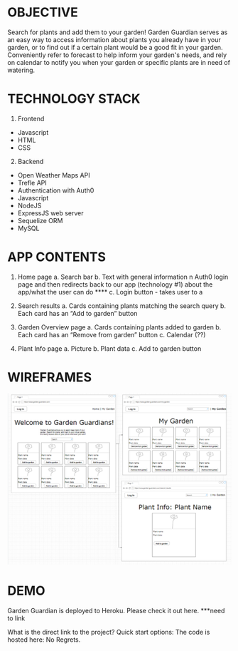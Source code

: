 # OBJECTIVE
Search for plants and add them to your garden! Garden Guardian serves as an easy way to access information about plants you already have in your garden, or to find out if a certain plant would be a good fit in your garden. Conveniently refer to forecast to help inform your garden's needs, and rely on calendar to notify you when your garden or specific plants are in need of watering.

# TECHNOLOGY STACK

1. Frontend
- Javascript
- HTML
- CSS

2. Backend
- Open Weather Maps API
- Trefle API
- Authentication with Auth0
- Javascript
- NodeJS
- ExpressJS web server
- Sequelize ORM
- MySQL




# APP CONTENTS

1. Home page
    a. Search bar
    b. Text with general information n Auth0 login page and then redirects back to our app (technology #1)
about the app/what the user can do ****
    c. Login button - takes user to a

2. Search results
    a. Cards containing plants matching the search query
    b. Each card has an “Add to garden” button

3. Garden Overview page
    a. Cards containing plants added to garden
    b. Each card has an “Remove from garden” button
    c. Calendar (??)

4. Plant Info page
    a. Picture
    b. Plant data
    c. Add to garden button


# WIREFRAMES
![Image of Wireframes](.\img\Wireframes-complete-navigation.png)
<!-- ![Image of Yaktocat](https://octodex.github.com/images/yaktocat.png) -->


# DEMO
Garden Guardian is deployed to Heroku. Please check it out here. ***need to link

What is the direct link to the project? Quick start options:
The code is hosted here: No Regrets.


